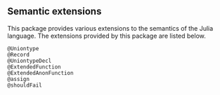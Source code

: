 ## Semantic extensions

This package provides various extensions to the semantics of the Julia language.
The extensions provided by this package are listed below.

```@docs
@Uniontype
@Record
@UniontypeDecl
@ExtendedFunction
@ExtendedAnonFunction
@assign
@shouldFail
```
